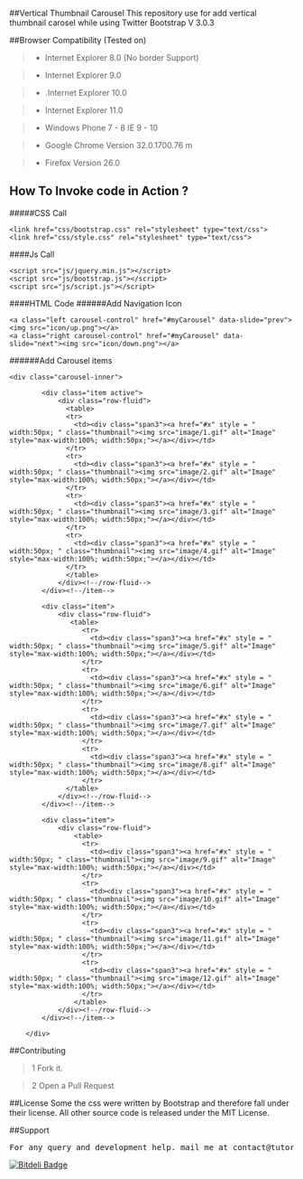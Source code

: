 ##Vertical Thumbnail Carousel
This repository use for add vertical thumbnail carosel while using Twitter Bootstrap V 3.0.3

##Browser Compatibility (Tested on)
>+ Internet Explorer 8.0 (No border Support)

>+ Internet Explorer 9.0

>+ .Internet Explorer 10.0

>+ Internet Explorer 11.0

>+ Windows Phone 7 - 8 IE 9 - 10

>+ Google Chrome Version 32.0.1700.76 m

>+ Firefox Version 26.0

## How To Invoke code in Action ?
#####CSS Call
<pre><code>&lt;link href="css/bootstrap.css" rel="stylesheet" type="text/css"&gt;
&lt;link href="css/style.css" rel="stylesheet" type="text/css"&gt;
</code></pre>

####Js Call
<pre><code>&lt;script src="js/jquery.min.js">&lt;/script> 
&lt;script src="js/bootstrap.js">&lt;/script> 
&lt;script src="js/script.js">&lt;/script></pre></code>

####HTML Code
######Add Navigation Icon

<pre><code>&lt;a class="left carousel-control" href="#myCarousel" data-slide="prev">&lt;img src="icon/up.png">&lt;/a>
&lt;a class="right carousel-control" href="#myCarousel" data-slide="next">&lt;img src="icon/down.png">&lt;/a></code></pre>


######Add  Carousel items

<pre><code>&lt;div class="carousel-inner"&gt;
			
		&lt;div class="item active"&gt;
			&lt;div class="row-fluid"&gt;
			  &lt;table&gt;
			  &lt;tr&gt;
				&lt;td&gt;&lt;div class="span3"&gt;&lt;a href="#x" style = " width:50px; " class="thumbnail"&gt;&lt;img src="image/1.gif" alt="Image" style="max-width:100%; width:50px;"&gt;&lt;/a&gt;&lt;/div&gt;&lt;/td&gt;
			  &lt;/tr&gt;
			  &lt;tr&gt;
				&lt;td&gt;&lt;div class="span3"&gt;&lt;a href="#x" style = " width:50px; " class="thumbnail"&gt;&lt;img src="image/2.gif" alt="Image" style="max-width:100%; width:50px;"&gt;&lt;/a&gt;&lt;/div&gt;&lt;/td&gt;
			  &lt;/tr&gt;
			  &lt;tr&gt;
				&lt;td&gt;&lt;div class="span3"&gt;&lt;a href="#x" style = " width:50px; " class="thumbnail"&gt;&lt;img src="image/3.gif" alt="Image" style="max-width:100%; width:50px;"&gt;&lt;/a&gt;&lt;/div&gt;&lt;/td&gt;
			  &lt;/tr&gt;
			  &lt;tr&gt;
				&lt;td&gt;&lt;div class="span3"&gt;&lt;a href="#x" style = " width:50px; " class="thumbnail"&gt;&lt;img src="image/4.gif" alt="Image" style="max-width:100%; width:50px;"&gt;&lt;/a&gt;&lt;/div&gt;&lt;/td&gt;
			  &lt;/tr&gt;
			  &lt;/table&gt;
			&lt;/div&gt;&lt;!--/row-fluid--&gt;
		&lt;/div&gt;&lt;!--/item--&gt;
		 
		&lt;div class="item"&gt;
			&lt;div class="row-fluid"&gt;
			   &lt;table&gt;
				  &lt;tr&gt;
					&lt;td&gt;&lt;div class="span3"&gt;&lt;a href="#x" style = " width:50px; " class="thumbnail"&gt;&lt;img src="image/5.gif" alt="Image" style="max-width:100%; width:50px;"&gt;&lt;/a&gt;&lt;/div&gt;&lt;/td&gt;
				  &lt;/tr&gt;
				  &lt;tr&gt;
					&lt;td&gt;&lt;div class="span3"&gt;&lt;a href="#x" style = " width:50px; " class="thumbnail"&gt;&lt;img src="image/6.gif" alt="Image" style="max-width:100%; width:50px;"&gt;&lt;/a&gt;&lt;/div&gt;&lt;/td&gt;
				  &lt;/tr&gt;
				  &lt;tr&gt;
					&lt;td&gt;&lt;div class="span3"&gt;&lt;a href="#x" style = " width:50px; " class="thumbnail"&gt;&lt;img src="image/7.gif" alt="Image" style="max-width:100%; width:50px;"&gt;&lt;/a&gt;&lt;/div&gt;&lt;/td&gt;
				  &lt;/tr&gt;
				  &lt;tr&gt;
					&lt;td&gt;&lt;div class="span3"&gt;&lt;a href="#x" style = " width:50px; " class="thumbnail"&gt;&lt;img src="image/8.gif" alt="Image" style="max-width:100%; width:50px;"&gt;&lt;/a&gt;&lt;/div&gt;&lt;/td&gt;
				  &lt;/tr&gt;
			  &lt;/table&gt;
			&lt;/div&gt;&lt;!--/row-fluid--&gt;
		&lt;/div&gt;&lt;!--/item--&gt;
		 
		&lt;div class="item"&gt;
			&lt;div class="row-fluid"&gt;
				&lt;table&gt;
				  &lt;tr&gt;
					&lt;td&gt;&lt;div class="span3"&gt;&lt;a href="#x" style = " width:50px; " class="thumbnail"&gt;&lt;img src="image/9.gif" alt="Image" style="max-width:100%; width:50px;"&gt;&lt;/a&gt;&lt;/div&gt;&lt;/td&gt;
				  &lt;/tr&gt;
				  &lt;tr&gt;
					&lt;td&gt;&lt;div class="span3"&gt;&lt;a href="#x" style = " width:50px; " class="thumbnail"&gt;&lt;img src="image/10.gif" alt="Image" style="max-width:100%; width:50px;"&gt;&lt;/a&gt;&lt;/div&gt;&lt;/td&gt;
				  &lt;/tr&gt;
				  &lt;tr&gt;
					&lt;td&gt;&lt;div class="span3"&gt;&lt;a href="#x" style = " width:50px; " class="thumbnail"&gt;&lt;img src="image/11.gif" alt="Image" style="max-width:100%; width:50px;"&gt;&lt;/a&gt;&lt;/div&gt;&lt;/td&gt;
				  &lt;/tr&gt;
				  &lt;tr&gt;
					&lt;td&gt;&lt;div class="span3"&gt;&lt;a href="#x" style = " width:50px; " class="thumbnail"&gt;&lt;img src="image/12.gif" alt="Image" style="max-width:100%; width:50px;"&gt;&lt;/a&gt;&lt;/div&gt;&lt;/td&gt;
				  &lt;/tr&gt;
				&lt;/table&gt;
			&lt;/div&gt;&lt;!--/row-fluid--&gt;
		&lt;/div&gt;&lt;!--/item--&gt;
     
    &lt;/div&gt;</code></pre>
##Contributing

>1 Fork it.

>2 Open a Pull Request

##License
Some the css were written by Bootstrap and therefore fall under their license. All other source code is released under the MIT License.

##Support
<pre>
For any query and development help. mail me at contact@tutorialdrive.org
</pre>

[![Bitdeli Badge](https://d2weczhvl823v0.cloudfront.net/tutorialdrive/bootstrap-vertical-thumbnail-carousel/trend.png)](https://bitdeli.com/free "Bitdeli Badge")
